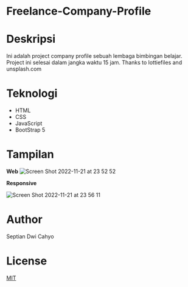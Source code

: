# Freelance-Company-Profile

# Deskripsi
Ini adalah project company profile sebuah lembaga bimbingan belajar. Project ini selesai dalam jangka waktu 15 jam. Thanks to lottiefiles and unsplash.com

# Teknologi
- HTML
- CSS
- JavaScript
- BootStrap 5

# Tampilan
**Web**
![Screen Shot 2022-11-21 at 23 52 52](https://user-images.githubusercontent.com/112248603/203114634-d8300bd8-8918-423e-9528-e77a377fd451.png)


**Responsive**

![Screen Shot 2022-11-21 at 23 56 11](https://user-images.githubusercontent.com/112248603/203114669-6e6ed7c5-093a-48b4-95a0-ee1b87d6ad77.png)

# Author
Septian Dwi Cahyo

# License
 [MIT](LICENSE.txt)
